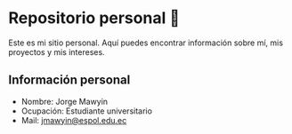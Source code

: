 # Repositorio personal 👋

Este es mi sitio personal. Aquí puedes encontrar información sobre mí, mis
proyectos y mis intereses.
## Información personal
* Nombre: Jorge Mawyin
* Ocupación: Estudiante universitario
* Mail: jmawyin@espol.edu.ec
